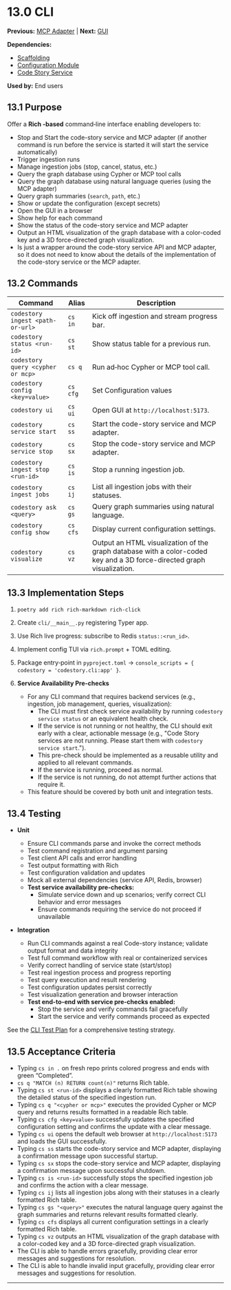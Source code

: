 # 13.0 CLI

**Previous:** [MCP Adapter](../12-mcp-adapter/mcp-adapter.md) | **Next:** [GUI](../14-gui/gui.md)

**Dependencies:** 
- [Scaffolding](../02-scaffolding/scaffolding.md)
- [Configuration Module](../03-configuration/configuration.md)
- [Code Story Service](../11-code-story-service/code-story-service.md)

**Used by:** End users

## 13.1 Purpose

Offer a **Rich -based** command‑line interface enabling developers to:

* Stop and Start the code-story service and MCP adapter (if another command is run before the service is started it will start the service automatically)
* Trigger ingestion runs
* Manage ingestion jobs (stop, cancel, status, etc.)
* Query the graph database using Cypher or MCP tool calls
* Query the graph database using natural language queries (using the MCP adapter)
* Query graph summaries (`search`, `path`, etc.)
* Show or update the configuration (except secrets)
* Open the GUI in a browser
* Show help for each command
* Show the status of the code-story service and MCP adapter
* Output an HTML visualization of the graph database with a color-coded key and a 3D force-directed graph visualization.
* Is just a wrapper around the code-story service API and MCP adapter, so it does not need to know about the details of the implementation of the code-story service or the MCP adapter.

## 13.2 Commands

| Command                          | Alias    | Description                                                |
| -------------------------------- | -------- | ---------------------------------------------------------- |
| `codestory ingest <path-or-url>` | `cs in`  | Kick off ingestion and stream progress bar.                |
| `codestory status <run-id>`      | `cs st`  | Show status table for a previous run.                      |
| `codestory query <cypher or mcp>`| `cs q`   | Run ad‑hoc Cypher or MCP tool call.                        |
| `codestory config <key=value>`   | `cs cfg` | Set Configuration values                                   |
| `codestory ui`                   | `cs ui`  | Open GUI at `http://localhost:5173`.                       |
| `codestory service start`        | `cs ss`  | Start the code-story service and MCP adapter.              |
| `codestory service stop`         | `cs sx`  | Stop the code-story service and MCP adapter.               |
| `codestory ingest stop <run-id>` | `cs is`  | Stop a running ingestion job.                              |
| `codestory ingest jobs`          | `cs ij`  | List all ingestion jobs with their statuses.               |
| `codestory ask <query>`          | `cs gs`  | Query graph summaries using natural language.              |
| `codestory config show`          | `cs cfs` | Display current configuration settings.                    |
| `codestory visualize`            | `cs vz`  | Output an HTML visualization of the graph database with a color-coded key and a 3D force-directed graph visualization. |


## 13.3 Implementation Steps

1. `poetry add rich rich-markdown rich-click`
2. Create `cli/__main__.py` registering Typer app.
3. Use Rich live progress: subscribe to Redis `status::<run_id>`.
4. Implement config TUI via `rich.prompt` + TOML editing.
5. Package entry‑point in `pyproject.toml` → `console_scripts = { codestory = 'codestory.cli:app' }`.

7. **Service Availability Pre-checks**
   - For any CLI command that requires backend services (e.g., ingestion, job management, queries, visualization):
     - The CLI must first check service availability by running `codestory service status` or an equivalent health check.
     - If the service is not running or not healthy, the CLI should exit early with a clear, actionable message (e.g., "Code Story services are not running. Please start them with `codestory service start`.").
     - This pre-check should be implemented as a reusable utility and applied to all relevant commands.
     - If the service is running, proceed as normal.
     - If the service is not running, do not attempt further actions that require it.
   - This feature should be covered by both unit and integration tests.

## 13.4 Testing



- **Unit**
  - Ensure CLI commands parse and invoke the correct methods
  - Test command registration and argument parsing
  - Test client API calls and error handling
  - Test output formatting with Rich
  - Test configuration validation and updates
  - Mock all external dependencies (service API, Redis, browser)
  - **Test service availability pre-checks:**
    - Simulate service down and up scenarios; verify correct CLI behavior and error messages
    - Ensure commands requiring the service do not proceed if unavailable

- **Integration**
  - Run CLI commands against a real Code-story instance; validate output format and data integrity
  - Test full command workflow with real or containerized services
  - Verify correct handling of service state (start/stop)
  - Test real ingestion process and progress reporting
  - Test query execution and result rendering
  - Test configuration updates persist correctly
  - Test visualization generation and browser interaction
  - **Test end-to-end with service pre-checks enabled:**
    - Stop the service and verify commands fail gracefully
    - Start the service and verify commands proceed as expected

See the [CLI Test Plan](./cli_test_plan.md) for a comprehensive testing strategy.

## 13.5 Acceptance Criteria

- Typing `cs in .` on fresh repo prints colored progress and ends with green “Completed”.
- `cs q "MATCH (n) RETURN count(n)"` returns Rich table.
- Typing `cs st <run-id>` displays a clearly formatted Rich table showing the detailed status of the specified ingestion run.
- Typing `cs q "<cypher or mcp>"` executes the provided Cypher or MCP query and returns results formatted in a readable Rich table.
- Typing `cs cfg <key=value>` successfully updates the specified configuration setting and confirms the update with a clear message.
- Typing `cs ui` opens the default web browser at `http://localhost:5173` and loads the GUI successfully.
- Typing `cs ss` starts the code-story service and MCP adapter, displaying a confirmation message upon successful startup.
- Typing `cs sx` stops the code-story service and MCP adapter, displaying a confirmation message upon successful shutdown.
- Typing `cs is <run-id>` successfully stops the specified ingestion job and confirms the action with a clear message.
- Typing `cs ij` lists all ingestion jobs along with their statuses in a clearly formatted Rich table.
- Typing `cs gs "<query>"` executes the natural language query against the graph summaries and returns relevant results formatted clearly.
- Typing `cs cfs` displays all current configuration settings in a clearly formatted Rich table.
- Typing `cs vz` outputs an HTML visualization of the graph database with a color-coded key and a 3D force-directed graph visualization.
- The CLI is able to handle errors gracefully, providing clear error messages and suggestions for resolution.
- The CLI is able to handle invalid input gracefully, providing clear error messages and suggestions for resolution.


---

